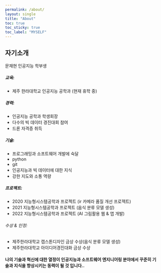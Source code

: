 ```yaml
---
permalink: /about/
layout: single
title: "About"
toc: true
toc_sticky: true
toc_label: "MYSELF"
---
```


## 자기소개

문재현
인공지능 학부생

##### 교육:

- 제주 한라대학교 인공지능 공학과 (현재 휴학 중)

##### 경력:

- 인공지능 공학과 학생회장
- 다수의 빅 데이터 경진대회 참여
- 드론 자격증 취득

##### 기술:

- 프로그래밍과 소프트웨어 개발에 숙달
- python
- git
- 인공지능과 빅 데이터에 대한 지식
- 강한 지도와 소통 역량

##### 프로젝트:

- 2020 지능형시스템공학과 프로젝트 (ir 카메라 품질 개선 프로젝트)
- 2021 지능형시스템공학과 프로젝트 (음식 분류 모델 생성)
- 2022 지능형시스템공학과 프로젝트 (AI 그림활용 웹 & 앱 개발)

###### 수상 & 인정:

- 제주한라대학교 캡스톤디자인 금상 수상(음식 분류 모델 생성)
- 제주한라대학교 아이디어경진대화 금상 수상

#### 나의 기술과 혁신에 대한 열정이 인공지능과 소프트웨어 엔지니어링 분야에서 꾸준히 기술과 지식을 향상시키는 동력이 될 것 입니다..